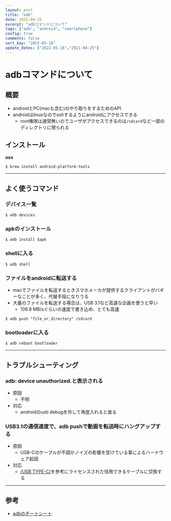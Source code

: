 ```yaml
---
layout: post
title: "adb"
date: 2021-04-25
excerpt: "adbコマンドについて"
tags: ["adb", "android", "smartphone"]
config: true
comments: false
sort_key: "2022-05-18"
update_dates: ["2022-05-18","2021-04-25"]
---
```


# adbコマンドについて

## 概要
 - androidとPC(macも含む)のやり取りをするためのAPI
 - androidはlinuxなのでsshするようにandroidにアクセスできる
   - root権限は通常無いのでユーザがアクセスできるのは`/sdcard`など一部のディレクトリに限られる

## インストール

**osx**
```console
$ brew install android-platform-tools
```

---

## よく使うコマンド

### デバイス一覧

```console
$ adb devices
```

### apkのインストール

```console
$ adb install $apk
```

### shellに入る

```console
$ adb shell
```

### ファイルをandroidに転送する
 - macでファイルを転送するときスマホメーカが提供するクライアントがバギーなことが多く、代替手段になりうる
 - 大量のファイルを転送する場合は、USB 3.1など高速な企画を使うと早い
   - 106.8 MB/sぐらいの速度で書き込め、とても高速

```console
$ adb push "file_or_directory" /sdcard
```

### bootloaderに入る

```console
$ adb reboot bootloader
```

---

## トラブルシューティング

### adb: device unauthorized.と表示される
 - 原因
   - 不明
 - 対応
   - androidのusb debugを外して再度入れると直る

### USB3.1の通信速度で、adb pushで動画を転送時にハングアップする
 - 原因
   - USB-Cのケーブルが不調かノイズの影響を受けている事によるハードウェア起因
 - 対応
   - [/USB TYPE-C/](/usb-type-c/)を参考にライセンスされた信用できるケーブルに交換する

---

## 参考
 - [adbのチートシート](https://gist.github.com/Pulimet/5013acf2cd5b28e55036c82c91bd56d8)
